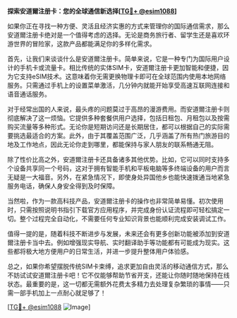 **探索安道爾注册卡：您的全球通信新选择[[TG💪+ @esim1088](https://t.me/s/esim1088)]**

如果你正在寻找一种方便、灵活且经济实惠的方式来管理你的国际通信需求，那么安道爾注册卡绝对是一个值得考虑的选择。无论是商务旅行者、留学生还是喜欢环游世界的冒险家，这款产品都能满足你的多样化需求。

首先，让我们来谈谈什么是安道爾注册卡。简单来说，它是一种专门为国际用户设计的手机卡或流量卡。相比传统的实体SIM卡，安道爾注册卡更加智能和便捷，因为它支持eSIM技术。这意味着你无需更换物理卡即可在全球范围内使用本地网络服务。只需通过手机上的设置菜单激活，几分钟内就能开始享受高速互联网连接和语音通话服务。

对于经常出国的人来说，最头疼的问题莫过于高昂的漫游费用。而安道爾注册卡则彻底解决了这一烦恼。它提供多种套餐供用户选择，包括日租包、月租包以及按需购买流量等多种形式。无论你是短期访问还是长期居住，都可以根据自己的实际需要挑选最适合的方案。此外，由于其覆盖范围广泛，几乎涵盖了所有热门旅游目的地及工作地点，因此无论你走到哪里，都能保持与家人朋友的联系畅通无阻。

除了性价比高之外，安道爾注册卡还具备诸多其他优势。比如，它可以同时支持多个设备共享同一个号码，这对于拥有智能手机和平板电脑等多终端设备的用户而言无疑是一大福音。另外，在紧急情况下，即使身处异国他乡也能快速拨通当地紧急服务电话，确保人身安全得到及时保障。

当然啦，作为一款高科技产品，安道爾注册卡的操作也非常简单易懂。初次使用时，只需按照说明书指引下载官方应用程序，并完成身份认证流程即可轻松搞定一切。整个过程完全自动化，不需要任何专业知识背景也能顺利完成安装调试工作。

值得一提的是，随着科技不断进步与发展，未来还会有更多创新功能被添加到安道爾注册卡当中去。例如增强现实导航、实时翻译助手等功能都有可能成为现实。这些都将极大地方便用户的日常生活，并进一步提升整体用户体验感。

总之，如果你希望摆脱传统SIM卡束缚，追求更加自由灵活的移动通信方式，那么不妨试试安道爾注册卡吧！它不仅能够帮助节省开支，还能让你随时随地保持在线状态。最重要的是，这一切都无需额外花费太多精力去处理复杂繁琐的事情——只需一部手机加上一点耐心就足够了！

[[TG💪+ @esim1088](https://t.me/s/esim1088) ![Image](https://i.postimg.cc/4NQfJmqS/Snipaste-2025-05-13-00-14-12.png)]